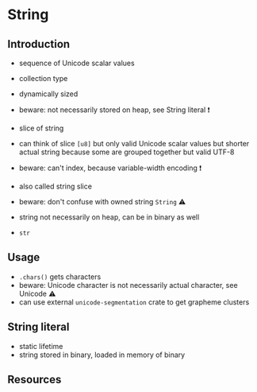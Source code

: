 # String



## Introduction

- sequence of Unicode scalar values
- collection type
- dynamically sized
- beware: not necessarily stored on heap, see String literal ❗️

- slice of string

- can think of slice `[u8]`
but only valid Unicode scalar values
but shorter actual string because some are grouped together
but valid UTF-8
- beware: can't index, because variable-width encoding ❗️

- also called string slice
- beware: don't confuse with owned string `String` ⚠️

- string not necessarily on heap, can be in binary as well

- `str`



## Usage

- `.chars()` gets characters
- beware: Unicode character is not necessarily actual character, see Unicode ⚠️
- can use external `unicode-segmentation` crate to get grapheme clusters



## String literal

- static lifetime
- string stored in binary, loaded in memory of binary



## Resources
